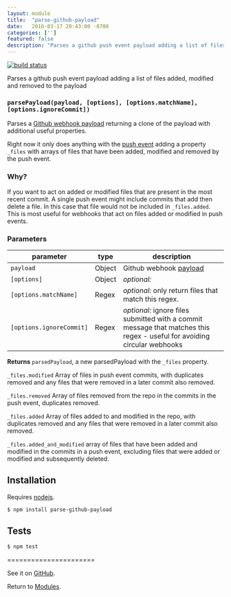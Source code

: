 ```yaml
---
layout: module
title:  "parse-github-payload"
date:   2016-03-17 20:43:00 -0700
categories: ['']
featured: false
description: "Parses a github push event payload adding a list of files added, modified and removed to the payload."
---
```



[![build status](https://secure.travis-ci.org/digidem/parse-github-payload.png)](http://travis-ci.org/digidem/parse-github-payload)

Parses a github push event payload adding a list of files added, modified and removed to the payload


### `parsePayload(payload, [options], [options.matchName], [options.ignoreCommit])`

Parses a [Github webhook
payload](https://developer.github.com/webhooks/#payloads) returning a clone
of the payload with additional useful properties.

Right now it only does anything with the [push
event](https://developer.github.com/v3/activity/events/types/#pushevent)
adding a property `_files` with arrays of files that have been added,
modified and removed by the push event.

### Why?

If you want to act on added or modified files that are present in the most
recent commit. A single push event might include commits that add then
delete a file. In this case that file would not be included in
`_files.added`. This is most useful for webhooks that act on files added or
modified in push events.

### Parameters

| parameter                | type   | description                                                                                                              |
| ------------------------ | ------ | ------------------------------------------------------------------------------------------------------------------------ |
| `payload`                | Object | Github webhook [payload](https://developer.github.com/v3/activity/events/types/#pushevent)                               |
| `[options]`              | Object | _optional:_                                                                                                              |
| `[options.matchName]`    | Regex  | _optional:_ only return files that match this regex.                                                                     |
| `[options.ignoreCommit]` | Regex  | _optional:_ ignore files submitted with a commit message that matches this regex - useful for avoiding circular webhooks |



**Returns** `parsedPayload`, a new parsedPayload with the `_files` property.

`_files.modified` Array of files in push event commits, with duplicates
removed and any files that were removed in a later commit also removed.

`_files.removed` Array of files removed from the repo in the commits in the
push event, duplicates removed.

`_files.added` Array of files added to and modified in the repo, with
duplicates removed and any files that were removed in a later commit also
removed.

`_files.added_and_modified` array of files that have been added and
modified in the commits in a push event, excluding files that were added or
modified and subsequently deleted.

## Installation

Requires [nodejs](http://nodejs.org/).

```sh
$ npm install parse-github-payload
```

## Tests

```sh
$ npm test
```




======================

See it on [GitHub](https://github.com/digidem/parse-github-payload).

Return to [Modules](/modules).